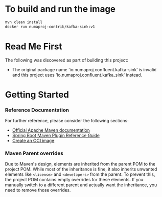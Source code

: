# To build and run the image

```bash
mvn clean install
docker run numaproj-contrib/kafka-sink:v1
```

# Read Me First
The following was discovered as part of building this project:

* The original package name 'io.numaproj.confluent.kafka-sink' is invalid and this project uses 'io.numaproj.confluent.kafka_sink' instead.

# Getting Started

### Reference Documentation
For further reference, please consider the following sections:

* [Official Apache Maven documentation](https://maven.apache.org/guides/index.html)
* [Spring Boot Maven Plugin Reference Guide](https://docs.spring.io/spring-boot/3.4.0/maven-plugin)
* [Create an OCI image](https://docs.spring.io/spring-boot/3.4.0/maven-plugin/build-image.html)

### Maven Parent overrides

Due to Maven's design, elements are inherited from the parent POM to the project POM.
While most of the inheritance is fine, it also inherits unwanted elements like `<license>` and `<developers>` from the parent.
To prevent this, the project POM contains empty overrides for these elements.
If you manually switch to a different parent and actually want the inheritance, you need to remove those overrides.

